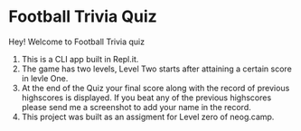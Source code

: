 # Football Trivia Quiz

Hey! Welcome to Football Trivia quiz  
1. This is a CLI app built in Repl.it.
2. The game has two levels, Level Two starts after attaining a certain score in levle One.
3. At the end of the Quiz your final score along with the record of previous highscores is displayed. If you beat any of the previous highscores please send me a screenshot to add your name in the record.
4. This project was built as an assigment for Level zero of neog.camp.